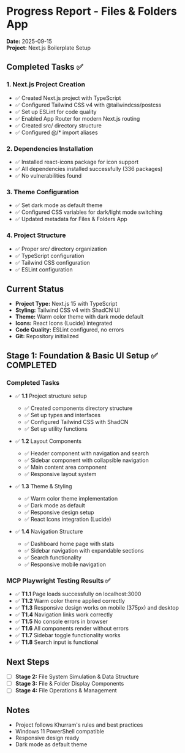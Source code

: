 # Progress Report - Files & Folders App

**Date:** 2025-09-15  
**Project:** Next.js Boilerplate Setup

## Completed Tasks ✅

### 1. Next.js Project Creation
- ✅ Created Next.js project with TypeScript
- ✅ Configured Tailwind CSS v4 with @tailwindcss/postcss
- ✅ Set up ESLint for code quality
- ✅ Enabled App Router for modern Next.js routing
- ✅ Created src/ directory structure
- ✅ Configured @/* import aliases

### 2. Dependencies Installation
- ✅ Installed react-icons package for icon support
- ✅ All dependencies installed successfully (336 packages)
- ✅ No vulnerabilities found

### 3. Theme Configuration
- ✅ Set dark mode as default theme
- ✅ Configured CSS variables for dark/light mode switching
- ✅ Updated metadata for Files & Folders App

### 4. Project Structure
- ✅ Proper src/ directory organization
- ✅ TypeScript configuration
- ✅ Tailwind CSS configuration
- ✅ ESLint configuration

## Current Status
- **Project Type:** Next.js 15 with TypeScript
- **Styling:** Tailwind CSS v4 with ShadCN UI
- **Theme:** Warm color theme with dark mode default
- **Icons:** React Icons (Lucide) integrated
- **Code Quality:** ESLint configured, no errors
- **Git:** Repository initialized

## Stage 1: Foundation & Basic UI Setup ✅ COMPLETED

### Completed Tasks
- ✅ **1.1** Project structure setup
  - ✅ Created components directory structure
  - ✅ Set up types and interfaces
  - ✅ Configured Tailwind CSS with ShadCN
  - ✅ Set up utility functions

- ✅ **1.2** Layout Components
  - ✅ Header component with navigation and search
  - ✅ Sidebar component with collapsible navigation
  - ✅ Main content area component
  - ✅ Responsive layout system

- ✅ **1.3** Theme & Styling
  - ✅ Warm color theme implementation
  - ✅ Dark mode as default
  - ✅ Responsive design setup
  - ✅ React Icons integration (Lucide)

- ✅ **1.4** Navigation Structure
  - ✅ Dashboard home page with stats
  - ✅ Sidebar navigation with expandable sections
  - ✅ Search functionality
  - ✅ Responsive mobile navigation

### MCP Playwright Testing Results ✅
- ✅ **T1.1** Page loads successfully on localhost:3000
- ✅ **T1.2** Warm color theme applied correctly
- ✅ **T1.3** Responsive design works on mobile (375px) and desktop
- ✅ **T1.4** Navigation links work correctly
- ✅ **T1.5** No console errors in browser
- ✅ **T1.6** All components render without errors
- ✅ **T1.7** Sidebar toggle functionality works
- ✅ **T1.8** Search input is functional

## Next Steps
- [ ] **Stage 2:** File System Simulation & Data Structure
- [ ] **Stage 3:** File & Folder Display Components
- [ ] **Stage 4:** File Operations & Management

## Notes
- Project follows Khurram's rules and best practices
- Windows 11 PowerShell compatible
- Responsive design ready
- Dark mode as default theme
